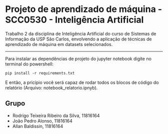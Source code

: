 # Projeto de aprendizado de máquina - SCC0530 - Inteligência Artificial

Trabalho 2 da disciplina de Inteligência Artificial do curso de Sistemas de Informação da USP São Carlos, envolvendo a aplicação de técnicas de aprendizado de máquina em datasets selecionados.

---

Para instalar as dependências de projeto do jupyter notebook digite no terminal do powershell:

```
pip install -r requirements.txt
```

E então, a pricípio você será capaz de rodar todos os blocos de código do relatório (Arquivo: notebook_relatorio.ipnyb).

## Grupo
- Rodrigo Teixeira Ribeiro da Silva, 11816164
- João Pedro Alonso, 11816164
- Allan Baldissin, 11816164
